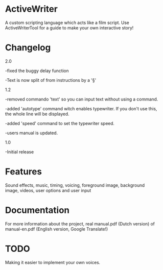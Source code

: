 # ActiveWriter
A custom scripting language which acts like a film script.
Use ActiveWriterTool for a guide to make your own interactive story!

# Changelog
2.0


-fixed the buggy delay function

-Text is now split of from instructions by a '§'

1.2


-removed commando 'text' so you can input text without using a command.

-added 'autotype' command witch enables typewriter. If you don't use this, the whole line will be displayed.

-added 'speed' command to set the typewriter speed.

-users manual is updated.

1.0


-Initial release

# Features

Sound effects, music, timing, voicing, foreground image, background image, videos, user options and user input

# Documentation

For more information about the project, real manual.pdf (Dutch version) of manual-en.pdf (English version, Google Translate!)

# TODO

Making it easier to implement your own voices.
